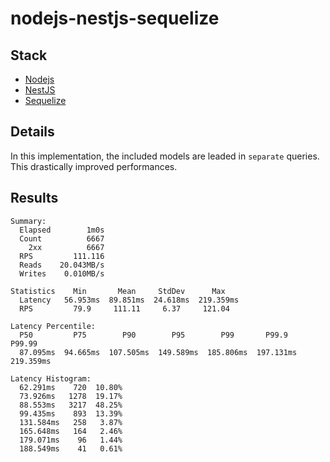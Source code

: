 # nodejs-nestjs-sequelize

## Stack

- [Nodejs](https://nodejs.org)
- [NestJS](https://nestjs.com/)
- [Sequelize](https://sequelize.org/)

## Details

In this implementation, the included models are leaded in `separate` queries. This drastically improved performances.

## Results

```
Summary:
  Elapsed        1m0s
  Count          6667
    2xx          6667
  RPS         111.116
  Reads    20.043MB/s
  Writes    0.010MB/s

Statistics    Min       Mean     StdDev      Max
  Latency   56.953ms  89.851ms  24.618ms  219.359ms
  RPS         79.9     111.11     6.37     121.04

Latency Percentile:
  P50         P75        P90        P95        P99       P99.9     P99.99
  87.095ms  94.665ms  107.505ms  149.589ms  185.806ms  197.131ms  219.359ms

Latency Histogram:
  62.291ms    720  10.80%
  73.926ms   1278  19.17%
  88.553ms   3217  48.25%
  99.435ms    893  13.39%
  131.584ms   258   3.87%
  165.648ms   164   2.46%
  179.071ms    96   1.44%
  188.549ms    41   0.61%
```
